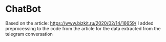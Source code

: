 # ChatBot
Based on the article: https://www.bizkit.ru/2020/02/14/16659/
I added preprocessing to the code from the article for the data extracted from the telegram conversation
